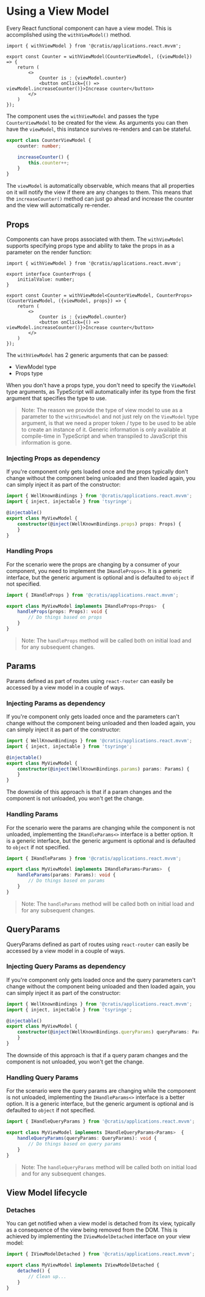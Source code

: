# Using a View Model

Every React functional component can have a view model. This is accomplished using the `withViewModel()` method.

```tsx
import { withViewModel } from '@cratis/applications.react.mvvm';

export const Counter = withViewModel(CounterViewModel, ({viewModel}) => {
    return (
        <>
            Counter is : {viewModel.counter}
            <button onClick={() => viewModel.increaseCounter()}>Increase counter</button>
        </>
    )
});
```

The component uses the `withViewModel` and passes the type `CounterViewModel` to be created for the view.
As arguments you can then have the `viewModel`, this instance survives re-renders and can be stateful.

```ts
export class CounterViewModel {
    counter: number;

    increaseCounter() {
        this.counter++;
    }
}
```

The `viewModel` is automatically observable, which means that all properties on it will notify the view
if there are any changes to them. This means that the `increaseCounter()` method can just go ahead and
increase the counter and the view will automatically re-render.

## Props

Components can have props associated with them. The `withViewModel` supports specifying props type and
ability to take the props in as a parameter on the render function:

```tsx
import { withViewModel } from '@cratis/applications.react.mvvm';

export interface CounterProps {
    initialValue: number;
}

export const Counter = withViewModel<CounterViewModel, CounterProps>(CounterViewModel, ({viewModel, props}) => {
    return (
        <>
            Counter is : {viewModel.counter}
            <button onClick={() => viewModel.increaseCounter()}>Increase counter</button>
        </>
    )
});
```

The `withViewModel` has 2 generic arguments that can be passed:

- ViewModel type
- Props type

When you don't have a props type, you don't need to specify the `ViewModel` type arguments, as TypeScript will
automatically infer its type from the first argument that specifies the type to use.

> Note: The reason we provide the type of view model to use as a parameter to the `withViewModel` and not just rely
> on the `ViewModel` type argument, is that we need a proper token / type to be used to be able to create an instance
> of it. Generic information is only available at compile-time in TypeScript and when transpiled to JavaScript
> this information is gone.

### Injecting Props as dependency

If you're component only gets loaded once and the props typically don't change without the component being unloaded
and then loaded again, you can simply inject it as part of the constructor:

```ts
import { WellKnownBindings } from '@cratis/applications.react.mvvm';
import { inject, injectable } from 'tsyringe';

@injectable()
export class MyViewModel {
    constructor(@inject(WellKnownBindings.props) props: Props) {
    }
}
```

### Handling Props

For the scenario were the props are changing by a consumer of your component, you need to implement the `IHandleProps<>`.
It is a generic interface, but the generic argument is optional and is defaulted to `object` if not specified.

```ts
import { IHandleProps } from '@cratis/applications.react.mvvm';

export class MyViewModel implements IHandleProps<Props>  {
    handleProps(props: Props): void {
        // Do things based on props
    }
}
```

> Note: The `handleProps` method will be called both on initial load and for any subsequent changes.

## Params

Params defined as part of routes using `react-router` can easily be accessed by a view model in a couple of ways.

### Injecting Params as dependency

If you're component only gets loaded once and the parameters can't change without the component being unloaded
and then loaded again, you can simply inject it as part of the constructor:

```ts
import { WellKnownBindings } from '@cratis/applications.react.mvvm';
import { inject, injectable } from 'tsyringe';

@injectable()
export class MyViewModel {
    constructor(@inject(WellKnownBindings.params) params: Params) {
    }
}
```

The downside of this approach is that if a param changes and the component is not unloaded, you won't get the
change.

### Handling Params

For the scenario were the params are changing while the component is not unloaded, implementing the `IHandleParams<>`
interface is a better option. It is a generic interface, but the generic argument is optional and is defaulted to
`object` if not specified.

```ts
import { IHandleParams } from '@cratis/applications.react.mvvm';

export class MyViewModel implements IHandleParams<Params>  {
    handleParams(params: Params): void {
        // Do things based on params
    }
}
```

> Note: The `handleParams` method will be called both on initial load and for any subsequent changes.

## QueryParams

QueryParams defined as part of routes using `react-router` can easily be accessed by a view model in a couple of ways.

### Injecting Query Params as dependency

If you're component only gets loaded once and the query parameters can't change without the component being unloaded
and then loaded again, you can simply inject it as part of the constructor:

```ts
import { WellKnownBindings } from '@cratis/applications.react.mvvm';
import { inject, injectable } from 'tsyringe';

@injectable()
export class MyViewModel {
    constructor(@inject(WellKnownBindings.queryParams) queryParams: Params) {
    }
}
```

The downside of this approach is that if a query param changes and the component is not unloaded, you won't get the
change.

### Handling Query Params

For the scenario were the query params are changing while the component is not unloaded, implementing the `IHandleParams<>`
interface is a better option. It is a generic interface, but the generic argument is optional and is defaulted to
`object` if not specified.

```ts
import { IHandleQueryParams } from '@cratis/applications.react.mvvm';

export class MyViewModel implements IHandleQueryParams<Params>  {
    handleQueryParams(queryParams: QueryParams): void {
        // Do things based on query params
    }
}
```

> Note: The `handleQueryParams` method will be called both on initial load and for any subsequent changes.

## View Model lifecycle

### Detaches

You can get notified when a view model is detached from its view, typically as a consequence of the view being removed from the DOM.
This is achieved by implementing the `IViewModelDetached` interface on your view model:

```ts
import { IViewModelDetached } from '@cratis/applications.react.mvvm';

export class MyViewModel implements IViewModelDetached {
    detached() {
        // Clean up...
    }
}
```
